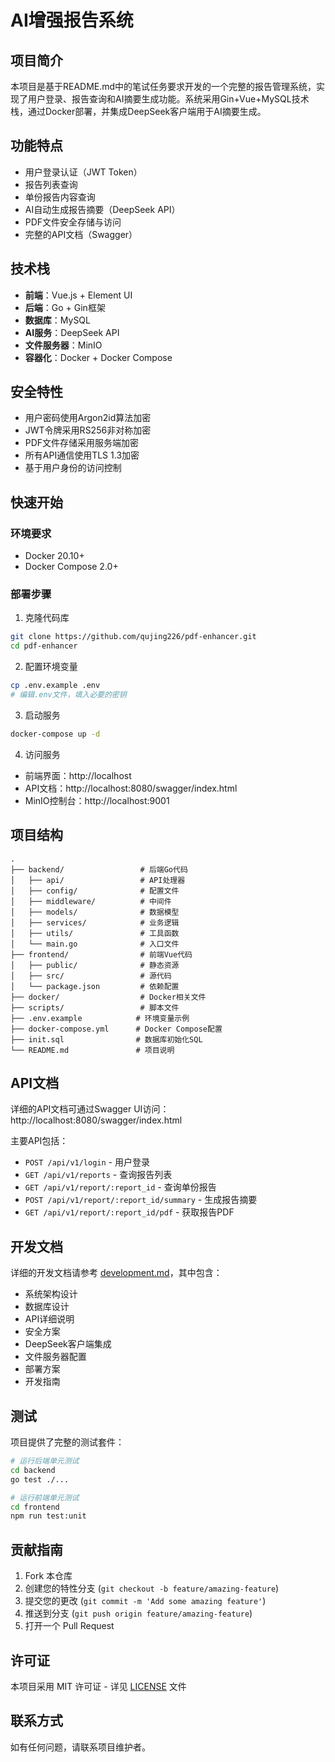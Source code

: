 # AI增强报告系统

## 项目简介

本项目是基于README.md中的笔试任务要求开发的一个完整的报告管理系统，实现了用户登录、报告查询和AI摘要生成功能。系统采用Gin+Vue+MySQL技术栈，通过Docker部署，并集成DeepSeek客户端用于AI摘要生成。

## 功能特点

- 用户登录认证（JWT Token）
- 报告列表查询
- 单份报告内容查询
- AI自动生成报告摘要（DeepSeek API）
- PDF文件安全存储与访问
- 完整的API文档（Swagger）

## 技术栈

- **前端**：Vue.js + Element UI
- **后端**：Go + Gin框架
- **数据库**：MySQL
- **AI服务**：DeepSeek API
- **文件服务器**：MinIO
- **容器化**：Docker + Docker Compose

## 安全特性

- 用户密码使用Argon2id算法加密
- JWT令牌采用RS256非对称加密
- PDF文件存储采用服务端加密
- 所有API通信使用TLS 1.3加密
- 基于用户身份的访问控制

## 快速开始

### 环境要求

- Docker 20.10+
- Docker Compose 2.0+

### 部署步骤

1. 克隆代码库

```bash
git clone https://github.com/qujing226/pdf-enhancer.git
cd pdf-enhancer
```

2. 配置环境变量

```bash
cp .env.example .env
# 编辑.env文件，填入必要的密钥
```

3. 启动服务

```bash
docker-compose up -d
```

4. 访问服务

- 前端界面：http://localhost
- API文档：http://localhost:8080/swagger/index.html
- MinIO控制台：http://localhost:9001

## 项目结构

```
.
├── backend/                 # 后端Go代码
│   ├── api/                 # API处理器
│   ├── config/              # 配置文件
│   ├── middleware/          # 中间件
│   ├── models/              # 数据模型
│   ├── services/            # 业务逻辑
│   ├── utils/               # 工具函数
│   └── main.go              # 入口文件
├── frontend/                # 前端Vue代码
│   ├── public/              # 静态资源
│   ├── src/                 # 源代码
│   └── package.json         # 依赖配置
├── docker/                  # Docker相关文件
├── scripts/                 # 脚本文件
├── .env.example            # 环境变量示例
├── docker-compose.yml      # Docker Compose配置
├── init.sql                # 数据库初始化SQL
└── README.md               # 项目说明
```

## API文档

详细的API文档可通过Swagger UI访问：http://localhost:8080/swagger/index.html

主要API包括：

- `POST /api/v1/login` - 用户登录
- `GET /api/v1/reports` - 查询报告列表
- `GET /api/v1/report/:report_id` - 查询单份报告
- `POST /api/v1/report/:report_id/summary` - 生成报告摘要
- `GET /api/v1/report/:report_id/pdf` - 获取报告PDF

## 开发文档

详细的开发文档请参考 [development.md](./development.md)，其中包含：

- 系统架构设计
- 数据库设计
- API详细说明
- 安全方案
- DeepSeek客户端集成
- 文件服务器配置
- 部署方案
- 开发指南

## 测试

项目提供了完整的测试套件：

```bash
# 运行后端单元测试
cd backend
go test ./...

# 运行前端单元测试
cd frontend
npm run test:unit
```

## 贡献指南

1. Fork 本仓库
2. 创建您的特性分支 (`git checkout -b feature/amazing-feature`)
3. 提交您的更改 (`git commit -m 'Add some amazing feature'`)
4. 推送到分支 (`git push origin feature/amazing-feature`)
5. 打开一个 Pull Request

## 许可证

本项目采用 MIT 许可证 - 详见 [LICENSE](LICENSE) 文件

## 联系方式

如有任何问题，请联系项目维护者。